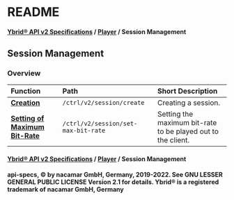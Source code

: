 # README

#### [**Ybrid® API v2 Specifications**](../../) / [**Player**](../) / Session Management

## Session Management

### Overview

| Function | Path | Short Description |
| :--- | :--- | :--- |
| [**Creation**](create.md) | `/ctrl/v2/session/create` | Creating a session. |
| [**Setting of Maximum Bit-Rate**](set-max-bit-rate.md) | `/ctrl/v2/session/set-max-bit-rate` | Setting the maximum bit-rate to be played out to the client. |

#### [**Ybrid® API v2 Specifications**](../../) / [**Player**](../) / Session Management

**api-specs, © by nacamar GmbH, Germany, 2019-2022. See GNU LESSER GENERAL PUBLIC LICENSE Version 2.1 for details. Ybrid® is a registered trademark of nacamar GmbH, Germany**

